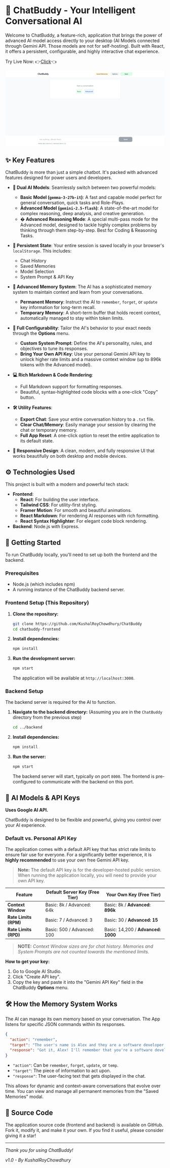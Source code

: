 # 💬 ChatBuddy - Your Intelligent Conversational AI

Welcome to ChatBuddy, a feature-rich, application that brings the power of advanced AI model access directly to your desktop (AI Models connected through Gemini API. Those models are not for self-hosting). Built with React, it offers a persistent, configurable, and highly interactive chat experience.


Try Live Now: 👉[Click](https://chatbuddy2025.onrender.com)👈

![ChatBuddy Homepage](frontend/public/screenshot/home.png)


## ✨ Key Features

ChatBuddy is more than just a simple chatbot. It's packed with advanced features designed for power users and developers.

-   **🧠 Dual AI Models**: Seamlessly switch between two powerful models:
    -   **Basic Model (`gemma-3-27b-it`)**: A fast and capable model perfect for general conversation, quick tasks and Role-Plays.
    -   **Advanced Model (`gemini-2.5-flash`)**: A state-of-the-art model for complex reasoning, deep analysis, and creative generation.
    -   **� Advanced Reasoning Mode**: A special multi-pass mode for the Advanced model, designed to tackle highly complex problems by thinking through them step-by-step. Best for Coding & Reasoning Tasks.

-   **📝 Persistent State**: Your entire session is saved locally in your browser's `localStorage`. This includes:
    -   Chat History
    -   Saved Memories
    -   Model Selection
    -   System Prompt & API Key

-   **🧠 Advanced Memory System**: The AI has a sophisticated memory system to maintain context and learn from your conversations.
    -   **Permanent Memory**: Instruct the AI to `remember`, `forget`, or `update` key information for long-term recall.
    -   **Temporary Memory**: A short-term buffer that holds recent context, automatically managed to stay within token limits.

-   **🔧 Full Configurability**: Tailor the AI's behavior to your exact needs through the **Options** menu.
    -   **Custom System Prompt**: Define the AI's personality, rules, and objectives to tune its responses.
    -   **Bring Your Own API Key**: Use your personal Gemini API key to unlock higher rate limits and a massive context window (up to 896k tokens with the Advanced model).

-   **💻 Rich Markdown & Code Rendering**:
    -   Full Markdown support for formatting responses.
    -   Beautiful, syntax-highlighted code blocks with a one-click "Copy" button.

-   **🛠️ Utility Features**:
    -   **Export Chat**: Save your entire conversation history to a `.txt` file.
    -   **Clear Chat/Memory**: Easily manage your session by clearing the chat or temporary memory.
    -   **Full App Reset**: A one-click option to reset the entire application to its default state.

-   **📱 Responsive Design**: A clean, modern, and fully responsive UI that works beautifully on both desktop and mobile devices.

## ⚙️ Technologies Used

This project is built with a modern and powerful tech stack:

-   **Frontend**:
    -   **React**: For building the user interface.
    -   **Tailwind CSS**: For utility-first styling.
    -   **Framer Motion**: For smooth and beautiful animations.
    -   **React Markdown**: For rendering AI responses with rich formatting.
    -   **React Syntax Highlighter**: For elegant code block rendering.
-   **Backend**: Node.js with Express.

## 🚀 Getting Started

To run ChatBuddy locally, you'll need to set up both the frontend and the backend.

### Prerequisites

-   Node.js (which includes npm)
-   A running instance of the ChatBuddy backend server.

### Frontend Setup (This Repository)

1.  **Clone the repository:**
    ```bash
    git clone https://github.com/KushalRoyChowdhury/ChatBuddy
    cd chatbuddy-frontend
    ```

2.  **Install dependencies:**
    ```bash
    npm install
    ```

3.  **Run the development server:**
    ```bash
    npm start
    ```

    The application will be available at `http://localhost:3000`.

### Backend Setup

The backend server is required for the AI to function.

1.  **Navigate to the backend directory:**
    (Assuming you are in the `ChatBuddy` directory from the previous step)
    ```bash
    cd ../backend
    ```

2.  **Install dependencies:**
    ```bash
    npm install
    ```

3.  **Run the server:**
    ```bash
    npm start
    ```

    The backend server will start, typically on port `8000`. The frontend is pre-configured to communicate with the backend on this port.

## 🤖 AI Models & API Keys

**Uses Google AI API.**

ChatBuddy is designed to be flexible and powerful, giving you control over your AI experience.

### Default vs. Personal API Key

The application comes with a default API key that has strict rate limits to ensure fair use for everyone. For a significantly better experience, it is **highly recommended** to use your own free Gemini API key.

> **Note:** The default API key is for the developer-hosted public version. When running the application locally, you will need to provide your own API key.

| Feature               | Default Server Key (Free Tier)         | Your Own Key (Free Tier)                 |
| --------------------- | -------------------------------------- | ---------------------------------------- |
| **Context Window**    | Basic: 8k / Advanced: 64k              | Basic: 8k / **Advanced: 896k**           |
| **Rate Limits (RPM)** | Basic: 7 / Advanced: 3                 | Basic: 30 / **Advanced: 15**             |
| **Rate Limits (RPD)** | Basic: 500 / Advanced: 100             | Basic: 14,200 / **Advanced: 1000**       |

> **NOTE:** *Context Window sizes are for chat history. Memories and System Prompts are not counted towards the mentioned limits.*

**How to get your key:**
1.  Go to Google AI Studio.
2.  Click "Create API key".
3.  Copy the key and paste it into the "Gemini API Key" field in the ChatBuddy **Options** menu.

## 🛠️ How the Memory System Works

The AI can manage its own memory based on your conversation. The App listens for specific JSON commands within its responses.

```json
{
  "action": "remember",
  "target": "The user's name is Alex and they are a software developer.",
  "response": "Got it, Alex! I'll remember that you're a software developer."
}
```

-   `"action"`: Can be `remember`, `forget`, `update`, or `temp`.
-   `"target"`: The piece of information to act upon.
-   `"response"`: The user-facing text that gets displayed in the chat.

This allows for dynamic and context-aware conversations that evolve over time. You can view and manage all permanent memories from the "Saved Memories" modal.

## 📜 Source Code

The application source code (frontend and backend) is available on GitHub. Fork it, modify it, and make it your own. If you find it useful, please consider giving it a star!

---

*Thank you for using ChatBuddy!*

*v1.0 - By KushalRoyChowdhury*
